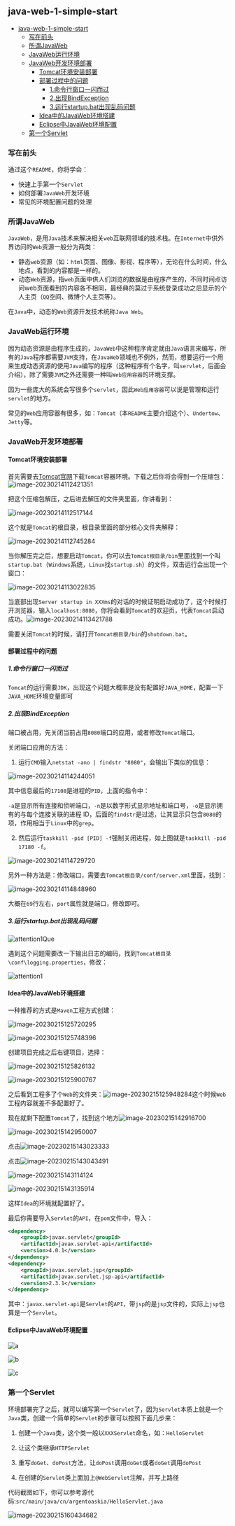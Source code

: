 ## java-web-1-simple-start

- [java-web-1-simple-start](#java-web-1-simple-start)
  - [写在前头](#写在前头)
  - [所谓JavaWeb](#所谓javaweb)
  - [JavaWeb运行环境](#javaweb运行环境)
  - [JavaWeb开发环境部署](#javaweb开发环境部署)
    - [Tomcat环境安装部署](#tomcat环境安装部署)
    - [部署过程中的问题](#部署过程中的问题)
      - [1.命令行窗口一闪而过](#1命令行窗口一闪而过)
      - [2.出现BindException](#2出现bindexception)
      - [3.运行startup.bat出现乱码问题](#3运行startupbat出现乱码问题)
    - [Idea中的JavaWeb环境搭建](#idea中的javaweb环境搭建)
    - [Eclipse中JavaWeb环境配置](#eclipse中javaweb环境配置)
  - [第一个Servlet](#第一个servlet)


### 写在前头

通过这个`README`，你将学会：

- 快速上手第一个`Servlet`
- 如何部署`JavaWeb`开发环境
- 常见的环境配置问题的处理

### 所谓JavaWeb

`JavaWeb`，是用`Java`技术来解决相关`web`互联网领域的技术栈。在`Internet`中供外界访问的`Web`资源一般分为两类：

- 静态`web`资源（如：`html`页面、图像、影视、程序等），无论在什么时间，什么地点，看到的内容都是一样的。
- 动态`Web`资源，指`web`页面中供人们浏览的数据是由程序产生的，不同时间点访问web页面看到的内容各不相同，最经典的莫过于系统登录成功之后显示的个人主页（`QQ`空间、微博个人主页等）。

在`Java`中，动态的`Web`资源开发技术统称`Java Web`。

### JavaWeb运行环境

因为动态资源是由程序生成的，`JavaWeb`中这种程序肯定就由`Java`语言来编写，所有的`Java`程序都需要`JVM`支持，在`JavaWeb`领域也不例外，然而，想要运行一个用来生成动态资源的使用`Java`编写的程序（这种程序有个名字，叫`servlet`，后面会介绍），除了需要`JVM`之外还需要一种叫`Web应用容器`的环境支撑。

因为一些庞大的系统会写很多个`servlet`，因此`Web应用容器`可以说是管理和运行`servlet`的地方。

常见的`Web`应用容器有很多，如：`Tomcat`（本`README`主要介绍这个）、`Undertow`、`Jetty`等。

### JavaWeb开发环境部署

#### Tomcat环境安装部署

首先需要去[Tomcat官网](https://tomcat.apache.org)下载`Tomcat`容器环境。下载之后你将会得到一个压缩包：![image-20230214112421351](README/image-20230214112421351.png)

把这个压缩包解压，之后进去解压的文件夹里面，你讲看到：

![image-20230214112517144](README/image-20230214112517144.png)

这个就是`Tomcat`的根目录，根目录里面的部分核心文件夹解释：

![image-20230214112745284](README/image-20230214112745284.png)

当你解压完之后，想要启动`Tomcat`，你可以去`Tomcat根目录/bin`里面找到一个叫`startup.bat`（`Windows`系统，`Linux`找`startup.sh`）的文件，双击运行会出现一个窗口：

![image-20230214113022835](README/image-20230214113022835.png)

当底部出现`Server startup in XXXms`的对话的时候证明启动成功了，这个时候打开浏览器，输入`localhost:8080`，你将会看到`Tomcat`的欢迎页，代表`Tomcat`启动成功。![image-20230214113421788](README/image-20230214113421788.png)

需要关闭`Tomcat`的时候，请打开`Tomcat根目录/bin`的`shutdown.bat`。

#### 部署过程中的问题

##### 1.命令行窗口一闪而过

`Tomcat`的运行需要`JDK`，出现这个问题大概率是没有配置好`JAVA_HOME`，配置一下`JAVA_HOME`环境变量即可

##### 2.出现BindException

端口被占用，先关闭当前占用`8080`端口的应用，或者修改`Tomcat`端口。

关闭端口应用的方法：

1. 运行`CMD`输入`netstat -ano | findstr "8080"`，会输出下类似的信息：

![image-20230214114244051](README/image-20230214114244051.png)

其中信息最后的`17108`是进程的`PID`，上面的指令中：

`-a`是显示所有连接和侦听端口，`-n`是以数字形式显示地址和端口号，`-o`是显示拥有的与每个连接关联的进程 ID，后面的`findstr`是过滤，让其显示只包含`8080`的项，作用相当于`Linux`中的`grep`。

2. 然后运行`taskkill -pid [PID] -f`强制关闭进程，如上图就是`taskkill -pid 17180 -f`。

![image-20230214114729720](README/image-20230214114729720.png)

另外一种方法是：修改端口，需要去`Tomcat根目录/conf/server.xml`里面，找到：

![image-20230214114848960](README/image-20230214114848960.png)

大概在`69`行左右，`port`属性就是端口，修改即可。

##### 3.运行startup.bat出现乱码问题

![attention1Que](README/attention1Que.png)

遇到这个问题需要改一下输出日志的编码，找到`Tomcat根目录\conf\logging.properties`，修改：

![attention1](README/attention1.png)

#### Idea中的JavaWeb环境搭建

一种推荐的方式是`Maven`工程方式创建：

![image-20230215125720295](README/image-20230215125720295.png)

![image-20230215125748396](README/image-20230215125748396.png)

创建项目完成之后右键项目，选择：

![image-20230215125826132](README/image-20230215125826132.png)

![image-20230215125900767](README/image-20230215125900767.png)

之后看到工程多了个`Web`的文件夹：![image-20230215125948284](README/image-20230215125948284.png)这个时候`Web`工程内容就差不多配置好了。

现在就剩下配置`Tomcat`了，找到这个地方![image-20230215142916700](README/image-20230215142916700.png)

![image-20230215142950007](README/image-20230215142950007.png)

点击![image-20230215143023333](README/image-20230215143023333.png)

点击![image-20230215143043491](README/image-20230215143043491.png)

![image-20230215143114124](README/image-20230215143114124.png)

![image-20230215143135914](README/image-20230215143135914.png)

这样`Idea`的环境就配置好了。

最后你需要导入`Servlet`的`API`，在`pom`文件中，导入：

```xml
<dependency>
    <groupId>javax.servlet</groupId>
    <artifactId>javax.servlet-api</artifactId>
    <version>4.0.1</version>
</dependency>
<dependency>
    <groupId>javax.servlet.jsp</groupId>
    <artifactId>javax.servlet.jsp-api</artifactId>
    <version>2.3.1</version>
</dependency>
```

其中：`javax.servlet-api`是`Servlet`的`API`，带`jsp`的是`jsp`文件的，实际上`jsp`也算是一个`Servlet`。

#### Eclipse中JavaWeb环境配置

![a](README/a.png)

![b](README/b.png)

![c](README/c.png)

### 第一个Servlet

环境部署完了之后，就可以编写第一个`Servlet`了，因为`Servlet`本质上就是一个`Java`类，创建一个简单的`Servlet`的步骤可以按照下面几步来：

1. 创建一个`Java`类，这个类一般以`XXXServlet`命名，如：`HelloServlet`

2. 让这个类继承`HTTPServlet`

3. 重写`doGet`、`doPost`方法，让`doPost`调用`doGet`或者`doGet`调用`doPost`

4. 在创建的`Servlet`类上面加上`@WebServlet`注解，并写上路径

代码截图如下，你可以参考源代码:`src/main/java/cn/argentoaskia/HelloServlet.java`

![image-20230215160434682](README/image-20230215160434682.png)



